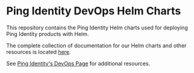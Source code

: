 # Ping Identity DevOps Helm Charts

This repository contains the Ping Identity Helm charts used for deploying Ping Identity products with Helm.

The complete collection of documentation for our Helm charts and other resources is located [here](https://helm.pingidentity.com).

See [Ping Identity's DevOps Page](https://devops.pingidentity.com) for additional resources.
